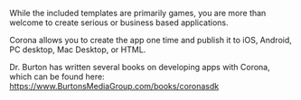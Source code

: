 While the included templates are primarily games, you are more than welcome to create serious or business based applications.

Corona allows you to create the app one time and publish it to iOS, Android, PC desktop, Mac Desktop, or HTML.


Dr. Burton has written several books on developing apps with Corona, which can be found here: https://www.BurtonsMediaGroup.com/books/coronasdk


